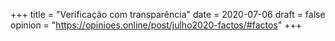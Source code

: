 +++
title = "Verificação com transparência"
date = 2020-07-06
draft = false
opinion = "https://opinioes.online/post/julho2020-factos/#factos"
+++